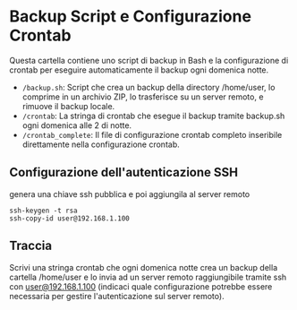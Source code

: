 # Backup Script e Configurazione Crontab
Questa cartella contiene uno script di backup in Bash e la configurazione di crontab per eseguire automaticamente il backup ogni domenica notte.


- `/backup.sh`: Script che crea un backup della directory /home/user, lo comprime in un archivio ZIP, lo trasferisce su un server remoto, e rimuove il backup locale.
- `/crontab`: La stringa di crontab che esegue il backup tramite backup.sh ogni domenica alle 2 di notte.
- `/crontab_complete`: Il file di configurazione crontab completo inseribile direttamente nella configurazione crontab.


## Configurazione dell'autenticazione SSH
genera una chiave ssh pubblica e poi aggiungila al server remoto
```
ssh-keygen -t rsa
ssh-copy-id user@192.168.1.100
```

## Traccia
Scrivi una stringa crontab che ogni domenica notte crea un backup della cartella /home/user e lo invia ad un server remoto raggiungibile tramite ssh con user@192.168.1.100 (indicaci quale configurazione potrebbe essere necessaria per gestire l'autenticazione sul server remoto).​
